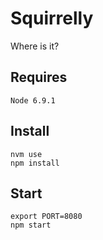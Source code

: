 # Squirrelly

Where is it?


## Requires


```
Node 6.9.1
```


## Install


```
nvm use
npm install
```


## Start


```
export PORT=8080
npm start
```
